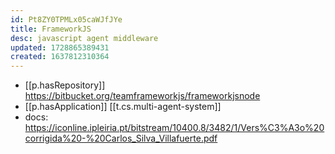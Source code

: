 ```yaml
---
id: Pt8ZY0TPMLx05caWJfJYe
title: FrameworkJS
desc: javascript agent middleware
updated: 1728865389431
created: 1637812310364
---
```




- [[p.hasRepository]] https://bitbucket.org/teamframeworkjs/frameworkjsnode
- [[p.hasApplication]] [[t.cs.multi-agent-system]]
- docs:  https://iconline.ipleiria.pt/bitstream/10400.8/3482/1/Vers%C3%A3o%20corrigida%20-%20Carlos_Silva_Villafuerte.pdf
